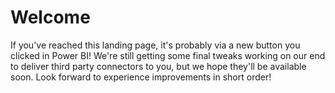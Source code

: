 # Welcome

If you've reached this landing page, it's probably via a new button you clicked in Power BI! We're still getting some final tweaks working on our end to deliver third party connectors to you, but we hope they'll be available soon. Look forward to experience improvements in short order!
